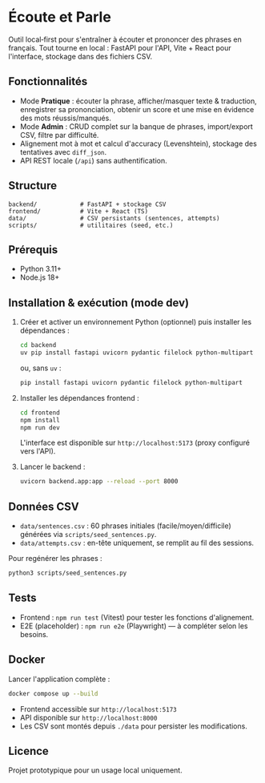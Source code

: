 # Écoute et Parle

Outil local‑first pour s'entraîner à écouter et prononcer des phrases en français. Tout tourne en local : FastAPI pour l'API, Vite + React pour l'interface, stockage dans des fichiers CSV.

## Fonctionnalités
- Mode **Pratique** : écouter la phrase, afficher/masquer texte & traduction, enregistrer sa prononciation, obtenir un score et une mise en évidence des mots réussis/manqués.
- Mode **Admin** : CRUD complet sur la banque de phrases, import/export CSV, filtre par difficulté.
- Alignement mot à mot et calcul d'accuracy (Levenshtein), stockage des tentatives avec `diff_json`.
- API REST locale (`/api`) sans authentification.

## Structure
```
backend/            # FastAPI + stockage CSV
frontend/           # Vite + React (TS)
data/               # CSV persistants (sentences, attempts)
scripts/            # utilitaires (seed, etc.)
```

## Prérequis
- Python 3.11+
- Node.js 18+

## Installation & exécution (mode dev)
1. Créer et activer un environnement Python (optionnel) puis installer les dépendances :
   ```bash
   cd backend
   uv pip install fastapi uvicorn pydantic filelock python-multipart
   ```
   ou, sans `uv` :
   ```bash
   pip install fastapi uvicorn pydantic filelock python-multipart
   ```

2. Installer les dépendances frontend :
   ```bash
   cd frontend
   npm install
   npm run dev
   ```
   L'interface est disponible sur `http://localhost:5173` (proxy configuré vers l'API).

3. Lancer le backend :
   ```bash
   uvicorn backend.app:app --reload --port 8000
   ```

## Données CSV
- `data/sentences.csv` : 60 phrases initiales (facile/moyen/difficile) générées via `scripts/seed_sentences.py`.
- `data/attempts.csv` : en-tête uniquement, se remplit au fil des sessions.

Pour regénérer les phrases :
```bash
python3 scripts/seed_sentences.py
```

## Tests
- Frontend : `npm run test` (Vitest) pour tester les fonctions d'alignement.
- E2E (placeholder) : `npm run e2e` (Playwright) — à compléter selon les besoins.

## Docker
Lancer l'application complète :
```bash
docker compose up --build
```

- Frontend accessible sur `http://localhost:5173`
- API disponible sur `http://localhost:8000`
- Les CSV sont montés depuis `./data` pour persister les modifications.

## Licence
Projet prototypique pour un usage local uniquement.
